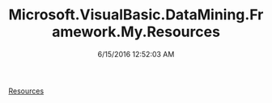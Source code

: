 ﻿---
title: Microsoft.VisualBasic.DataMining.Framework.My.Resources
date: 6/15/2016 12:52:03 AM
---

[Resources](T-Microsoft.VisualBasic.DataMining.Framework.My.Resources.Resources.html)
